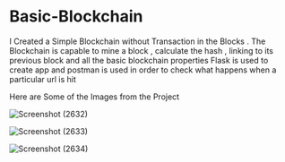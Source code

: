 # Basic-Blockchain


I Created a Simple Blockchain without Transaction in the Blocks . 
The Blockchain is capable to mine a block , calculate the hash , linking to its previous block and all the basic blockchain properties
Flask is used to create app and postman is used in order to check what happens when a particular url is hit

Here are Some of the Images from the Project


![Screenshot (2632)](https://user-images.githubusercontent.com/83219165/147923697-336c4849-c921-4d15-bb81-29b6c76a0eae.png)


![Screenshot (2633)](https://user-images.githubusercontent.com/83219165/147923724-25b1f2de-8f09-48b4-867a-be33c4314516.png)


![Screenshot (2634)](https://user-images.githubusercontent.com/83219165/147923743-414e3df6-f92f-49bf-9890-935d93942173.png)
